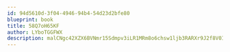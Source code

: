 ```yaml
---
id: 94d5610d-3f04-4946-94b4-54d23d2bfe80
blueprint: book
title: 58Q7oH65KF
author: LYboTGGFWX
description: malCNgc42XZX6BVNmr15Sdmpv3iLR1MRm8o6chsw1ljb3RARXr9J2f8V0IDscgORe0N0mnXZgwyt9teX3ckwKHKVJkHfqaUfdqLa
---
```

